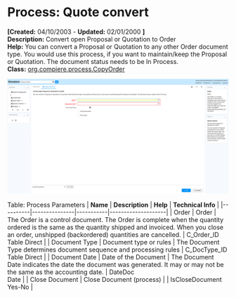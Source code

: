 # Process: Quote convert 

**[Created:** 04/10/2003 - **Updated:** 02/01/2000 **]**  
**Description:** Convert open Proposal or Quotation to Order  
**Help:** You can convert a Proposal or Quotation to any other Order document type. You would use this process, if you want to maintain/keep the Proposal or Quotation. The document status needs to be In Process.  
**Class:** [org.compiere.process.CopyOrder](https://jenkins.idempiere.org/job/iDempiere12Daily/ws/org.idempiere.javadoc/API/org/compiere/process/CopyOrder.html)

![](/img/docs/manual/Quoteconvert-Process_iDempiere_v12.0.0.png)

Table: Process Parameters
| **Name** | **Description** | **Help** | **Technical Info** |
|----------|---------------|-----------|--------------------|
| Order | Order | The Order is a control document.  The  Order is complete when the quantity ordered is the same as the quantity shipped and invoiced.  When you close an order, unshipped (backordered) quantities are cancelled. | C_Order_ID<br/>Table Direct | 
| Document Type | Document type or rules | The Document Type determines document sequence and processing rules | C_DocType_ID<br/>Table Direct | 
| Document Date | Date of the Document | The Document Date indicates the date the document was generated.  It may or may not be the same as the accounting date. | DateDoc<br/>Date | 
| Close Document | Close Document (process) |  | IsCloseDocument<br/>Yes-No | 



